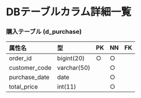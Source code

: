 # DBテーブルカラム詳細一覧

### 購入テーブル (d_purchase)
|属性名|型|PK|NN|FK|
|:---|:---|:---|:---|:---:|
|order_id|bigint(20)|○|○||
|customer_code|varchar(50)||○||
|purchase_date|date||○||
|total_price|int(11)||○||


